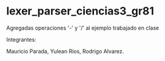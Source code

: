 # lexer_parser_ciencias3_gr81
Agregadas operaciones '-' y '/' al ejemplo trabajado en clase

Integrantes:

Mauricio Parada, 
Yulean Rios, 
Rodrigo Alvarez.
